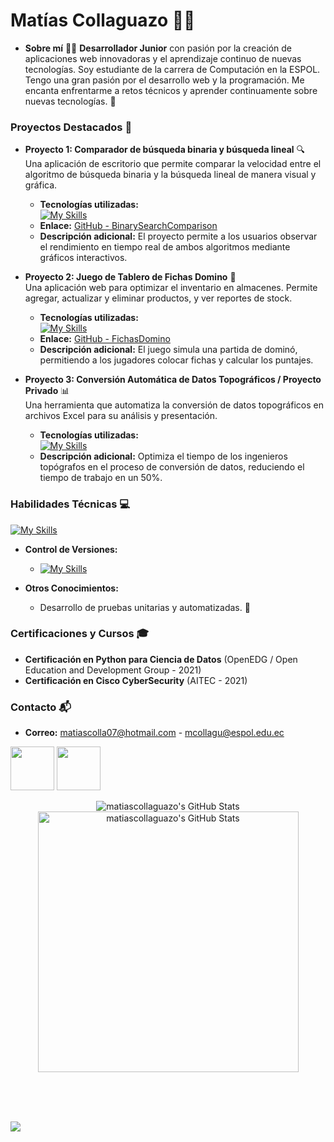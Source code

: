 # **Matías Collaguazo** 👨‍💻

* **Sobre mí** 👨‍💻
**Desarrollador Junior** con pasión por la creación de aplicaciones web innovadoras y el aprendizaje continuo de nuevas tecnologías. Soy estudiante de la carrera de Computación en la ESPOL. Tengo una gran pasión por el desarrollo web y la programación. Me encanta enfrentarme a retos técnicos y aprender continuamente sobre nuevas tecnologías. 🌱

### **Proyectos Destacados** 🚀

* **Proyecto 1: Comparador de búsqueda binaria y búsqueda lineal** 🔍  
  Una aplicación de escritorio que permite comparar la velocidad entre el algoritmo de búsqueda binaria y la búsqueda lineal de manera visual y gráfica.  
  * **Tecnologías utilizadas:**  
  [![My Skills](https://skillicons.dev/icons?i=java)](https://skillicons.dev)  
  * **Enlace:** [GitHub - BinarySearchComparison](https://github.com/MatiasCollaguazo/BinarySearchComparison)  
  * **Descripción adicional:** El proyecto permite a los usuarios observar el rendimiento en tiempo real de ambos algoritmos mediante gráficos interactivos.

* **Proyecto 2: Juego de Tablero de Fichas Domino** 🎲  
  Una aplicación web para optimizar el inventario en almacenes. Permite agregar, actualizar y eliminar productos, y ver reportes de stock.  
  * **Tecnologías utilizadas:**  
  [![My Skills](https://skillicons.dev/icons?i=java)](https://skillicons.dev)  
  * **Enlace:** [GitHub - FichasDomino](https://github.com/PaulPer37/proyecto2p)  
  * **Descripción adicional:** El juego simula una partida de dominó, permitiendo a los jugadores colocar fichas y calcular los puntajes.

* **Proyecto 3: Conversión Automática de Datos Topográficos / Proyecto Privado** 📊  
  Una herramienta que automatiza la conversión de datos topográficos en archivos Excel para su análisis y presentación.  
  * **Tecnologías utilizadas:**  
  [![My Skills](https://skillicons.dev/icons?i=python)](https://skillicons.dev)  
  * **Descripción adicional:** Optimiza el tiempo de los ingenieros topógrafos en el proceso de conversión de datos, reduciendo el tiempo de trabajo en un 50%.

### **Habilidades Técnicas** 💻

[![My Skills](https://skillicons.dev/icons?i=js,html,css,java,python,mysql)](https://skillicons.dev)  
* **Control de Versiones:**  
  - [![My Skills](https://skillicons.dev/icons?i=github,git,gitlab)](https://skillicons.dev)

* **Otros Conocimientos:**  
  - Desarrollo de pruebas unitarias y automatizadas. 🧪

### **Certificaciones y Cursos** 🎓

* **Certificación en Python para Ciencia de Datos** (OpenEDG / Open Education and Development Group - 2021)
* **Certificación en Cisco CyberSecurity** (AITEC - 2021)

### **Contacto** 📬

* **Correo:** [matiascolla07@hotmail.com](mailto:matiascolla07@hotmail.com)  - [mcollagu@espol.edu.ec](mailto:mcollagu@espol.edu.ec)  

<a href="https://www.linkedin.com/in/matias-collaguazo-55b022257/"><img src="https://skillicons.dev/icons?i=linkedin" width="70px"/></a>
<a href="https://github.com/MatiasCollaguazo"><img src="https://skillicons.dev/icons?i=github" width="70px"/></a>


<div align="center">
<img src="https://github-readme-stats.vercel.app/api?username=matiascollaguazo&theme=outrun&show_icons=true&hide_border=false&count_private=true" alt="matiascollaguazo's GitHub Stats" />
<img src="https://github-readme-stats.vercel.app/api/top-langs/?username=matiascollaguazo&theme=outrun&show_icons=true&hide_border=false&layout=compact" alt="matiascollaguazo's GitHub Stats" width=417/>
</div>






<br><br><br>
  
<img src="https://imgur.com/rilHVxA.png"/>
